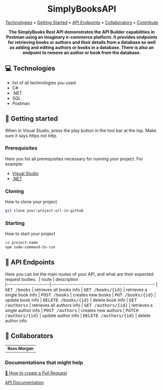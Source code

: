 <h1 align="center" style="font-weight: bold;">SimplyBooksAPI</h1>

<p align="center">
 <a href="#tech">Technologies</a> • 
 <a href="#started">Getting Started</a> • 
  <a href="#routes">API Endpoints</a> •
 <a href="#colab">Collaborators</a> •
 <a href="#contribute">Contribute</a>
</p>

<p align="center">
    <b>The SimplyBooks Rest API demonstrates the API Builder capabilities in Postman using an imaginary e-commerce platform. It provides endpoints for retrieving books or authors and their details from a database as well as adding and editing authors or books in a database. There is also an endpoint to remove an author or book from the database.</b>
</p>

<h2 id="technologies">💻 Technologies</h2>

- list of all technologies you used
- C#
- .NET
- SQL
- Postman

<h2 id="started">🚀 Getting started</h2>

When in Visual Studio, press the play button in the tool bar at the top. Make sure it says https not http. 

<h3>Prerequisites</h3>

Here you list all prerequisites necessary for running your project. For example:

- [Visual Studio](https://visualstudio.microsoft.com/downloads/)
- [.NET](https://dotnet.microsoft.com/en-us/)
  
<h3>Cloning</h3>

How to clone your project

```bash
git clone your-project-url-in-github
```

<h3>Starting</h3>

How to start your project

```bash
cd project-name
npm some-command-to-run
```

<h2 id="routes">📍 API Endpoints</h2>

Here you can list the main routes of your API, and what are their expected request bodies.
​
| route               | description                                          
|----------------------|-----------------------------------------------------
| <kbd>GET /books</kbd>     | retrieves all books info
| <kbd>GET /books/{id}</kbd>     | retrieves a single book info
| <kbd>POST /books</kbd>     | creates new books
| <kbd>PUT /books/{id}</kbd>     | update book info
| <kbd>DELETE /books/{id}</kbd>     | delete book info
| <kbd>GET /authorss</kbd>     | retrieves all authors info
| <kbd>GET /authors/{id}</kbd>     | retrieves a single author info
| <kbd>POST /authors</kbd>     | creates new authors
| <kbd>PATCH /authors/{id}</kbd>     | update author info
| <kbd>DELETE /authors/{id}</kbd>     | delete author info


<h2 id="colab">🤝 Collaborators</h2>

<table>
  <tr>
    <td align="center">
      <a href="https://github.com/rossm933">
        <sub>
          <b>Ross Morgan</b>
        </sub>
      </a>
    </td>
  </tr>
</table>


<h3>Documentations that might help</h3>

[📝 How to create a Pull Request](https://www.atlassian.com/br/git/tutorials/making-a-pull-request)

[API Documentation](https://documenter.getpostman.com/view/31740100/2sAXxMfteN)

